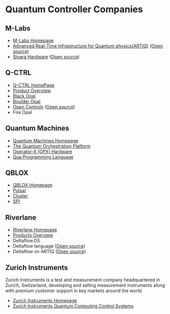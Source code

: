 # Quantum Controller Companies

## M-Labs

* [M-Labs Homepage](https://m-labs.hk/)
* [Advanced Real-Time Infrastructure for Quantum physics(ARTIQ)](https://m-labs.hk/experiment-control/artiq/) ([Open source](https://github.com/m-labs/artiq))
* [Sinara Hardware](https://m-labs.hk/experiment-control/sinara-core/) ([Open source](https://github.com/sinara-hw))

## Q-CTRL

* [Q-CTRL HomePage](https://q-ctrl.com/)
* [Product Overview](https://q-ctrl.com/products/)
* [Black Opal](https://q-ctrl.com/products/black-opal/)
* [Boulder Opal](https://q-ctrl.com/products/boulder-opal/)
* [Open Controls](https://q-ctrl.com/products/open-controls/) ([Open source](https://github.com/qctrl/python-open-controls))
* Fire Opal

## Quantum Machines

* [Quantum Machines Homepage](https://www.quantum-machines.co/)
* [The Quantum Orchestration Platform](https://www.quantum-machines.co/platform/)
* [Operator-X (OPX) Hardware](https://www.quantum-machines.co/operator-x/)
* [Qua Programming Language](https://www.quantum-machines.co/blog/keep-your-finger-on-the-pulse-with-qua-a-pulse-level-quantum-programming-language/)

## QBLOX

* [QBLOX Homepage](https://www.qblox.com/)
* [Pulsar](https://www.qblox.com/pulsar)
* [Cluster](https://www.qblox.com/cluster)
* [SPI](https://www.qblox.com/spi)

## Riverlane

* [Riverlane Homepage](https://www.riverlane.com/)
* [Products Overview](https://www.riverlane.com/products/)
* Deltaflow.OS
* Deltaflow language ([Open source](https://riverlane.github.io/deltalanguage_internal/v0.6.0/))
* Deltaflow on ARTIQ ([Open source](https://riverlane.github.io/deltaflow-on-artiq_internal/v0.3.3/))

## Zurich Instruments

Zurich Instruments is a test and measurement company headquartered in Zurich, Switzerland,
developing and selling measurement instruments along with premium customer support in key markets
around the world.

* [Zurich Instruments Homepage](https://www.zhinst.com)
* [Zurich Instruments Quantum Computing Control Systems](https://www.zhinst.com/europe/en/quantum-computing-systems/qccs)





